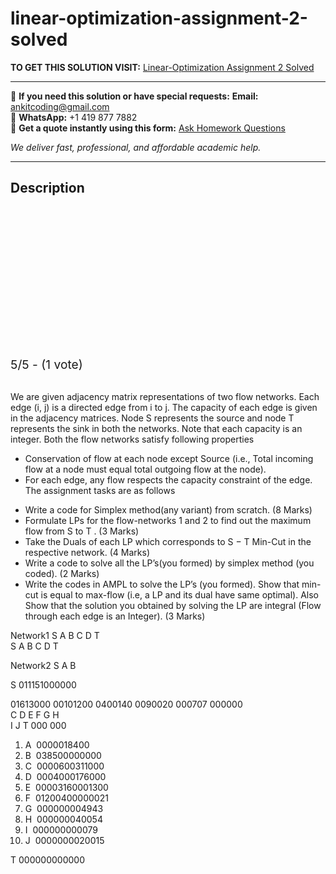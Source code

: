 # linear-optimization-assignment-2-solved
**TO GET THIS SOLUTION VISIT:** [Linear-Optimization Assignment 2 Solved](https://www.ankitcodinghub.com/product/linear-optimization-assignment-2-solved/)


---

📩 **If you need this solution or have special requests:** **Email:** ankitcoding@gmail.com  
📱 **WhatsApp:** +1 419 877 7882  
📄 **Get a quote instantly using this form:** [Ask Homework Questions](https://www.ankitcodinghub.com/services/ask-homework-questions/)

*We deliver fast, professional, and affordable academic help.*

---

<h2>Description</h2>



<div class="kk-star-ratings kksr-auto kksr-align-center kksr-valign-top" data-payload="{&quot;align&quot;:&quot;center&quot;,&quot;id&quot;:&quot;98449&quot;,&quot;slug&quot;:&quot;default&quot;,&quot;valign&quot;:&quot;top&quot;,&quot;ignore&quot;:&quot;&quot;,&quot;reference&quot;:&quot;auto&quot;,&quot;class&quot;:&quot;&quot;,&quot;count&quot;:&quot;1&quot;,&quot;legendonly&quot;:&quot;&quot;,&quot;readonly&quot;:&quot;&quot;,&quot;score&quot;:&quot;5&quot;,&quot;starsonly&quot;:&quot;&quot;,&quot;best&quot;:&quot;5&quot;,&quot;gap&quot;:&quot;4&quot;,&quot;greet&quot;:&quot;Rate this product&quot;,&quot;legend&quot;:&quot;5\/5 - (1 vote)&quot;,&quot;size&quot;:&quot;24&quot;,&quot;title&quot;:&quot;Linear-Optimization Assignment 2 Solved&quot;,&quot;width&quot;:&quot;138&quot;,&quot;_legend&quot;:&quot;{score}\/{best} - ({count} {votes})&quot;,&quot;font_factor&quot;:&quot;1.25&quot;}">

<div class="kksr-stars">

<div class="kksr-stars-inactive">
            <div class="kksr-star" data-star="1" style="padding-right: 4px">


<div class="kksr-icon" style="width: 24px; height: 24px;"></div>
        </div>
            <div class="kksr-star" data-star="2" style="padding-right: 4px">


<div class="kksr-icon" style="width: 24px; height: 24px;"></div>
        </div>
            <div class="kksr-star" data-star="3" style="padding-right: 4px">


<div class="kksr-icon" style="width: 24px; height: 24px;"></div>
        </div>
            <div class="kksr-star" data-star="4" style="padding-right: 4px">


<div class="kksr-icon" style="width: 24px; height: 24px;"></div>
        </div>
            <div class="kksr-star" data-star="5" style="padding-right: 4px">


<div class="kksr-icon" style="width: 24px; height: 24px;"></div>
        </div>
    </div>

<div class="kksr-stars-active" style="width: 138px;">
            <div class="kksr-star" style="padding-right: 4px">


<div class="kksr-icon" style="width: 24px; height: 24px;"></div>
        </div>
            <div class="kksr-star" style="padding-right: 4px">


<div class="kksr-icon" style="width: 24px; height: 24px;"></div>
        </div>
            <div class="kksr-star" style="padding-right: 4px">


<div class="kksr-icon" style="width: 24px; height: 24px;"></div>
        </div>
            <div class="kksr-star" style="padding-right: 4px">


<div class="kksr-icon" style="width: 24px; height: 24px;"></div>
        </div>
            <div class="kksr-star" style="padding-right: 4px">


<div class="kksr-icon" style="width: 24px; height: 24px;"></div>
        </div>
    </div>
</div>


<div class="kksr-legend" style="font-size: 19.2px;">
            5/5 - (1 vote)    </div>
    </div>
<div class="page" title="Page 1">
<div class="layoutArea">
<div class="column">
&nbsp;

We are given adjacency matrix representations of two flow networks. Each edge (i, j) is a directed edge from i to j. The capacity of each edge is given in the adjacency matrices. Node S represents the source and node T represents the sink in both the networks. Note that each capacity is an integer. Both the flow networks satisfy following properties

<ul>
<li>Conservation of flow at each node except Source (i.e., Total incoming flow at a node must equal total outgoing flow at the node).</li>
<li>For each edge, any flow respects the capacity constraint of the edge. The assignment tasks are as follows</li>
</ul>
<ul>
<li>Write a code for Simplex method(any variant) from scratch. (8 Marks)</li>
<li>Formulate LPs for the flow-networks 1 and 2 to find out the maximum flow from S to T . (3 Marks)</li>
<li>Take the Duals of each LP which corresponds to S − T Min-Cut in the respective network. (4 Marks)</li>
<li>Write a code to solve all the LP’s(you formed) by simplex method (you coded). (2 Marks)</li>
<li>Write the codes in AMPL to solve the LP’s (you formed). Show that min-cut is equal to max-flow (i.e, a LP and its dual have same optimal). Also Show that the solution you obtained by solving the LP are integral (Flow through each edge is an Integer). (3 Marks)</li>
</ul>
</div>
</div>
<div class="layoutArea">
<div class="column">
Network1 S A B C D T

</div>
</div>
<div class="layoutArea">
<div class="column">
S A B C D T

Network2 S A B

S 011151000000

</div>
</div>
<div class="layoutArea">
<div class="column">
01613000 00101200 0400140 0090020 000707 000000

</div>
</div>
<div class="layoutArea">
<div class="column">
C D E F G H

</div>
<div class="column">
I J T 000 000

</div>
</div>
<div class="layoutArea">
<div class="column">
<ol>
<li>A &nbsp;0000018400</li>
<li>B &nbsp;038500000000</li>
<li>C &nbsp;0000600311000</li>
<li>D &nbsp;0004000176000</li>
<li>E &nbsp;00003160001300</li>
<li>F &nbsp;01200400000021</li>
<li>G &nbsp;000000004943</li>
<li>H &nbsp;000000040054</li>
<li>I &nbsp;000000000079</li>
<li>J &nbsp;0000000020015</li>
</ol>
T 000000000000

</div>
</div>
<div class="layoutArea">
<div class="column"></div>
</div>
</div>
<div class="page" title="Page 2">
<div class="layoutArea">
<div class="column">
&nbsp;

</div>
</div>
</div>

